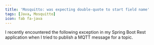 ```yaml
---
title: 'Mosquitto: was expecting double-quote to start field name'
tags: [Java, Mosquitto]
icon: fab fa-java
---
```


I recently encountered the following exception in my Spring Boot Rest application when I tried to publish a MQTT message for a topic.

